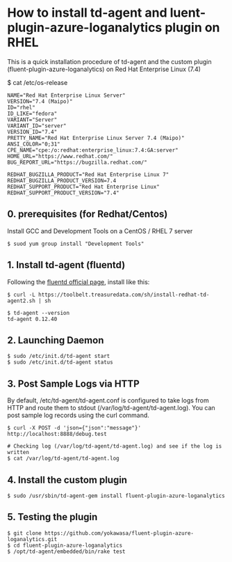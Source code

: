 # How to install td-agent and luent-plugin-azure-loganalytics plugin on RHEL

This is a quick installation procedure of td-agent and the custom plugin (fluent-plugin-azure-loganalytics) on Red Hat Enterprise Linux (7.4) 

$ cat /etc/os-release
```
NAME="Red Hat Enterprise Linux Server"
VERSION="7.4 (Maipo)"
ID="rhel"
ID_LIKE="fedora"
VARIANT="Server"
VARIANT_ID="server"
VERSION_ID="7.4"
PRETTY_NAME="Red Hat Enterprise Linux Server 7.4 (Maipo)"
ANSI_COLOR="0;31"
CPE_NAME="cpe:/o:redhat:enterprise_linux:7.4:GA:server"
HOME_URL="https://www.redhat.com/"
BUG_REPORT_URL="https://bugzilla.redhat.com/"

REDHAT_BUGZILLA_PRODUCT="Red Hat Enterprise Linux 7"
REDHAT_BUGZILLA_PRODUCT_VERSION=7.4
REDHAT_SUPPORT_PRODUCT="Red Hat Enterprise Linux"
REDHAT_SUPPORT_PRODUCT_VERSION="7.4"
```

## 0. prerequisites (for Redhat/Centos)
Install GCC and Development Tools on a CentOS / RHEL 7 server
```
$ suod yum group install "Development Tools"
```

## 1. Install td-agent (fluentd)

Following the [fluentd official page](https://docs.fluentd.org/v0.12/articles/install-by-rpm), install like this:

```
$ curl -L https://toolbelt.treasuredata.com/sh/install-redhat-td-agent2.sh | sh

$ td-agent --version
td-agent 0.12.40
```

## 2. Launching Daemon
```
$ sudo /etc/init.d/td-agent start
$ sudo /etc/init.d/td-agent status
```
## 3. Post Sample Logs via HTTP
By default, /etc/td-agent/td-agent.conf is configured to take logs from HTTP and route them to stdout (/var/log/td-agent/td-agent.log). You can post sample log records using the curl command.

```
$ curl -X POST -d 'json={"json":"message"}' http://localhost:8888/debug.test

# Checking log (/var/log/td-agent/td-agent.log) and see if the log is written
$ cat /var/log/td-agent/td-agent.log
```

## 4. Install the custom plugin
```
$ sudo /usr/sbin/td-agent-gem install fluent-plugin-azure-loganalytics
```

## 5. Testing the plugin
```
$ git clone https://github.com/yokawasa/fluent-plugin-azure-loganalytics.git
$ cd fluent-plugin-azure-loganalytics
$ /opt/td-agent/embedded/bin/rake test
```